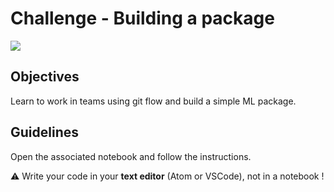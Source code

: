 # Challenge - Building a package

![](https://images.unsplash.com/photo-1512418490979-92798cec1380?ixlib=rb-1.2.1&ixid=eyJhcHBfaWQiOjEyMDd9&auto=format&fit=crop&w=1050&q=80)

## Objectives
Learn to work in teams using git flow and build a simple ML package.

## Guidelines
Open the associated notebook and follow the instructions.

⚠️ Write your code in your **text editor** (Atom or VSCode), not in a notebook !
